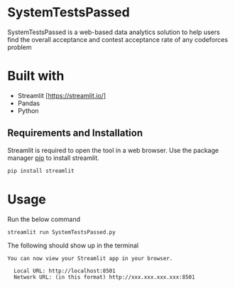# SystemTestsPassed

SystemTestsPassed is a web-based data analytics solution to help users find the overall acceptance and contest acceptance rate of any codeforces problem

# Built with

- Streamlit [https://streamlit.io/]
- Pandas
- Python 

## Requirements and Installation

Streamlit is required to open the tool in a web browser.
Use the package manager [pip](https://pip.pypa.io/en/stable/) to install streamlit.

```bash
pip install streamlit
```

# Usage

Run the below command
```bash
streamlit run SystemTestsPassed.py
```

The following should show up in the terminal
```
You can now view your Streamlit app in your browser.

  Local URL: http://localhost:8501
  Network URL: (in this format) http://xxx.xxx.xxx.xxx:8501 
```
